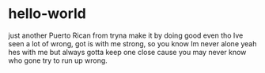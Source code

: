 # hello-world
just another Puerto Rican from tryna make it by doing good even tho Ive seen a lot of wrong, got is with me strong, so you know Im never alone yeah hes with me but always gotta keep one close cause you may never know who gone try to run up wrong.
